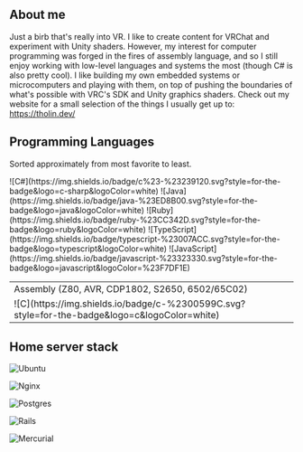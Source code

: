 <h2 align="left">About me</h2>

Just a birb that's really into VR. I like to create content for VRChat and experiment with Unity shaders. However, my interest for computer programming was forged in the fires of assembly language, and so I still enjoy working with low-level languages and systems the most (though C# is also pretty cool).
I like building my own embedded systems or microcomputers and playing with them, on top of pushing the boundaries of what's possible with VRC's SDK and Unity graphics shaders.
Check out my website for a small selection of the things I usually get up to: https://tholin.dev/

<h2 align="left">Programming Languages</h2>

Sorted approximately from most favorite to least.

<table>
  <tr>
    <td>
      Assembly (Z80, AVR, CDP1802, S2650, 6502/65C02)
    </td>
  </tr>
  <tr>
    <td>
      ![C](https://img.shields.io/badge/c-%2300599C.svg?style=for-the-badge&logo=c&logoColor=white)
    </td>
  </tr>
  <tr>
    ![C#](https://img.shields.io/badge/c%23-%23239120.svg?style=for-the-badge&logo=c-sharp&logoColor=white)
  </tr>
  <tr>
    ![Java](https://img.shields.io/badge/java-%23ED8B00.svg?style=for-the-badge&logo=java&logoColor=white)
  </tr>
  <tr>
    ![Ruby](https://img.shields.io/badge/ruby-%23CC342D.svg?style=for-the-badge&logo=ruby&logoColor=white)
  </tr>
  <tr>
    ![TypeScript](https://img.shields.io/badge/typescript-%23007ACC.svg?style=for-the-badge&logo=typescript&logoColor=white)
  </tr>
  <tr>
    ![JavaScript](https://img.shields.io/badge/javascript-%23323330.svg?style=for-the-badge&logo=javascript&logoColor=%23F7DF1E)
  </tr>
</table>
  
<h2 align="left">Home server stack</h2>

![Ubuntu](https://img.shields.io/badge/Ubuntu-E95420?style=for-the-badge&logo=ubuntu&logoColor=white)

![Nginx](https://img.shields.io/badge/nginx-%23009639.svg?style=for-the-badge&logo=nginx&logoColor=white)

![Postgres](https://img.shields.io/badge/postgres-%23316192.svg?style=for-the-badge&logo=postgresql&logoColor=white)

![Rails](https://img.shields.io/badge/rails-%23CC0000.svg?style=for-the-badge&logo=ruby-on-rails&logoColor=white)

![Mercurial](https://img.shields.io/badge/mercurial-999999.svg?style=for-the-badge&logo=mercurial&logoColor=white)
